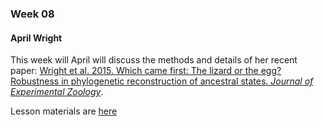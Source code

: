 ### Week 08 

#### April Wright

This week will April will discuss the methods and details of her recent paper: [Wright et al. 2015. Which came first: The lizard or the egg? Robustness in phylogenetic reconstruction of ancestral states. *Journal of Experimental Zoology*](http://onlinelibrary.wiley.com/doi/10.1002/jez.b.22642/full).  

Lesson materials are [here](http://wrightaprilm.github.io/MacroDiv2016-03-11/)
